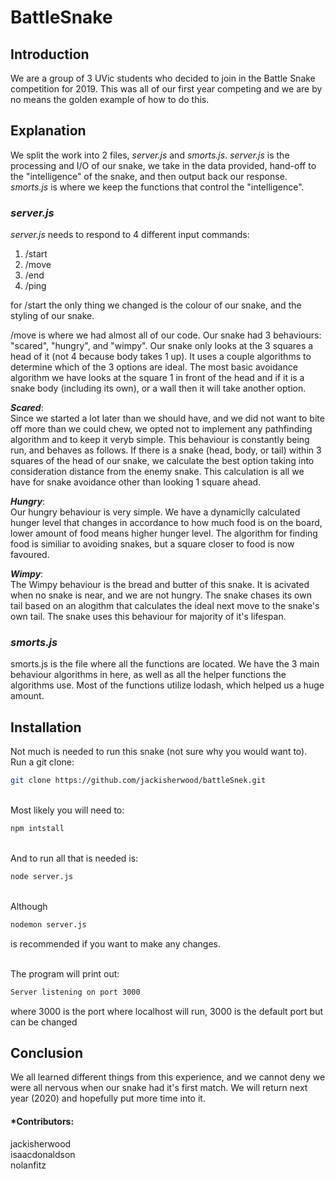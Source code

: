 # **BattleSnake**

## **Introduction**
We are a group of 3 UVic students who decided to join in the Battle Snake competition for 2019. This was all of our first year competing and we are by no means the golden example of how to do this.

## **Explanation**
We split the work into 2 files, *server.js* and *smorts.js*. *server.js* is the processing and I/O of our snake, we take in the data provided, hand-off to the "intelligence" of the snake, and then output back our response. *smorts.js* is where we keep the functions that control the "intelligence". 

### ***server.js***
 *server.js* needs to respond to 4 different input commands:
1. /start
2. /move
3. /end
4. /ping

for /start the only thing we changed is the colour of our snake, and the styling of our snake.

/move is where we had almost all of our code. Our snake had 3 behaviours: "scared", "hungry", and "wimpy". Our snake only looks at the 3 squares a head of it (not 4 because body takes 1 up). It uses a couple algorithms to determine which of the 3 options are ideal. The most basic avoidance algorithm we have looks at the square 1 in front of the head and if it is a snake body (including its own), or a wall then it will take another option.

***Scared***:\
Since we started a lot later than we should have, and we did not want to bite off more than we could chew, we opted not to implement any pathfinding algorithm and to keep it veryb simple. This behaviour is constantly being run, and behaves as follows. If there is a snake (head, body, or tail) within 3 squares of the head of our snake, we calculate the best option taking into consideration distance from the enemy snake. This calculation is all we have for snake avoidance other than looking 1 square ahead.

***Hungry***:\
Our hungry behaviour is very simple. We have a dynamiclly calculated hunger level that changes in accordance to how much food is on the board, lower amount of food means higher hunger level. The algorithm for finding food is similiar to avoiding snakes, but a square closer to food is now favoured.

***Wimpy***:\
The Wimpy behaviour is the bread and butter of this snake. It is acivated when no snake is near, and we are not hungry. The snake chases its own tail based on an alogithm that calculates the ideal next move to the snake's own tail. The snake uses this behaviour for majority of it's lifespan.

### ***smorts.js***
smorts.js is the file where all the functions are located. We have the 3 main behaviour algorithms in here, as well as all the helper functions the algorithms use. Most of the functions utilize lodash, which helped us a huge amount.

## **Installation**
Not much is needed to run this snake (not sure why you would want to).\
Run a git clone:
```bash
git clone https://github.com/jackisherwood/battleSnek.git
```

\
Most likely you will need to:
```bash
npm intstall
```

\
And to run all that is needed is:
```bash
node server.js
```

\
Although 
```bash
nodemon server.js
```
is recommended if you want to make any changes.

\
The program will print out:
```bash
Server listening on port 3000
```
where 3000 is the port where localhost will run, 3000 is the default port but can be changed

## **Conclusion**
We all learned different things from this experience, and we cannot deny we were all nervous when our snake had it's first match. We will return next year (2020) and hopefully put more time into it. 

#### *Contributors:
jackisherwood\
isaacdonaldson\
nolanfitz
